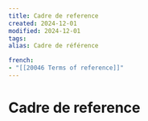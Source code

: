 ```yaml
---
title: Cadre de reference
created: 2024-12-01
modified: 2024-12-01
tags: 
alias: Cadre de référence

french:
- "[[20046 Terms of reference]]"
---
```

# Cadre de reference
